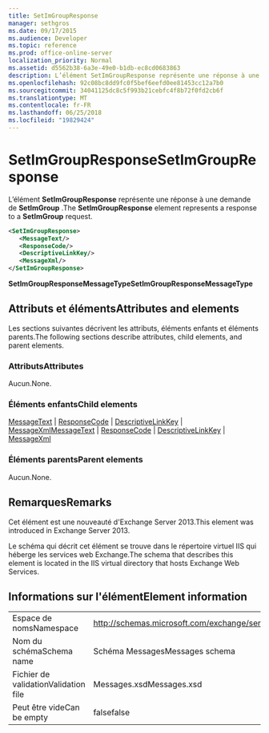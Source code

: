 ```yaml
---
title: SetImGroupResponse
manager: sethgros
ms.date: 09/17/2015
ms.audience: Developer
ms.topic: reference
ms.prod: office-online-server
localization_priority: Normal
ms.assetid: d5562b38-6a3e-49e0-b1db-ec8cd0683863
description: L’élément SetImGroupResponse représente une réponse à une demande de SetImGroup.
ms.openlocfilehash: 92c08bc8dd9fc0f5bef6eefd0ee81453cc12a7b0
ms.sourcegitcommit: 34041125dc8c5f993b21cebfc4f8b72f0fd2cb6f
ms.translationtype: MT
ms.contentlocale: fr-FR
ms.lasthandoff: 06/25/2018
ms.locfileid: "19829424"
---
```

# <a name="setimgroupresponse"></a><span data-ttu-id="68c7f-103">SetImGroupResponse</span><span class="sxs-lookup"><span data-stu-id="68c7f-103">SetImGroupResponse</span></span>

<span data-ttu-id="68c7f-104">L’élément **SetImGroupResponse** représente une réponse à une demande de **SetImGroup** .</span><span class="sxs-lookup"><span data-stu-id="68c7f-104">The **SetImGroupResponse** element represents a response to a **SetImGroup** request.</span></span> 
  
```XML
<SetImGroupResponse>
   <MessageText/>
   <ResponseCode/>
   <DescriptiveLinkKey/>
   <MessageXml/>
</SetImGroupResponse>
```

 <span data-ttu-id="68c7f-105">**SetImGroupResponseMessageType**</span><span class="sxs-lookup"><span data-stu-id="68c7f-105">**SetImGroupResponseMessageType**</span></span>
## <a name="attributes-and-elements"></a><span data-ttu-id="68c7f-106">Attributs et éléments</span><span class="sxs-lookup"><span data-stu-id="68c7f-106">Attributes and elements</span></span>

<span data-ttu-id="68c7f-107">Les sections suivantes décrivent les attributs, éléments enfants et éléments parents.</span><span class="sxs-lookup"><span data-stu-id="68c7f-107">The following sections describe attributes, child elements, and parent elements.</span></span>
  
### <a name="attributes"></a><span data-ttu-id="68c7f-108">Attributs</span><span class="sxs-lookup"><span data-stu-id="68c7f-108">Attributes</span></span>

<span data-ttu-id="68c7f-109">Aucun.</span><span class="sxs-lookup"><span data-stu-id="68c7f-109">None.</span></span>
  
### <a name="child-elements"></a><span data-ttu-id="68c7f-110">Éléments enfants</span><span class="sxs-lookup"><span data-stu-id="68c7f-110">Child elements</span></span>

<span data-ttu-id="68c7f-111">[MessageText](messagetext.md) | [ResponseCode](responsecode.md) | [DescriptiveLinkKey](descriptivelinkkey.md) | [MessageXml](messagexml.md)</span><span class="sxs-lookup"><span data-stu-id="68c7f-111">[MessageText](messagetext.md) | [ResponseCode](responsecode.md) | [DescriptiveLinkKey](descriptivelinkkey.md) | [MessageXml](messagexml.md)</span></span>
  
### <a name="parent-elements"></a><span data-ttu-id="68c7f-112">Éléments parents</span><span class="sxs-lookup"><span data-stu-id="68c7f-112">Parent elements</span></span>

<span data-ttu-id="68c7f-113">Aucun.</span><span class="sxs-lookup"><span data-stu-id="68c7f-113">None.</span></span>
  
## <a name="remarks"></a><span data-ttu-id="68c7f-114">Remarques</span><span class="sxs-lookup"><span data-stu-id="68c7f-114">Remarks</span></span>

<span data-ttu-id="68c7f-115">Cet élément est une nouveauté d'Exchange Server 2013.</span><span class="sxs-lookup"><span data-stu-id="68c7f-115">This element was introduced in Exchange Server 2013.</span></span>
  
<span data-ttu-id="68c7f-116">Le schéma qui décrit cet élément se trouve dans le répertoire virtuel IIS qui héberge les services web Exchange.</span><span class="sxs-lookup"><span data-stu-id="68c7f-116">The schema that describes this element is located in the IIS virtual directory that hosts Exchange Web Services.</span></span>
  
## <a name="element-information"></a><span data-ttu-id="68c7f-117">Informations sur l'élément</span><span class="sxs-lookup"><span data-stu-id="68c7f-117">Element information</span></span>

|||
|:-----|:-----|
|<span data-ttu-id="68c7f-118">Espace de noms</span><span class="sxs-lookup"><span data-stu-id="68c7f-118">Namespace</span></span>  <br/> |http://schemas.microsoft.com/exchange/services/2006/messages  <br/> |
|<span data-ttu-id="68c7f-119">Nom du schéma</span><span class="sxs-lookup"><span data-stu-id="68c7f-119">Schema name</span></span>  <br/> |<span data-ttu-id="68c7f-120">Schéma Messages</span><span class="sxs-lookup"><span data-stu-id="68c7f-120">Messages schema</span></span>  <br/> |
|<span data-ttu-id="68c7f-121">Fichier de validation</span><span class="sxs-lookup"><span data-stu-id="68c7f-121">Validation file</span></span>  <br/> |<span data-ttu-id="68c7f-122">Messages.xsd</span><span class="sxs-lookup"><span data-stu-id="68c7f-122">Messages.xsd</span></span>  <br/> |
|<span data-ttu-id="68c7f-123">Peut être vide</span><span class="sxs-lookup"><span data-stu-id="68c7f-123">Can be empty</span></span>  <br/> |<span data-ttu-id="68c7f-124">false</span><span class="sxs-lookup"><span data-stu-id="68c7f-124">false</span></span>  <br/> |
   

